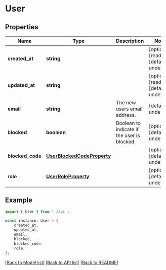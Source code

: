 # User


## Properties

Name | Type | Description | Notes
------------ | ------------- | ------------- | -------------
**created_at** | **string** |  | [optional] [readonly] [default to undefined]
**updated_at** | **string** |  | [optional] [readonly] [default to undefined]
**email** | **string** | The new users email address. | [default to undefined]
**blocked** | **boolean** | Boolean to indicate if the user is blocked. | [optional] [default to undefined]
**blocked_code** | [**UserBlockedCodeProperty**](UserBlockedCodeProperty.md) |  | [optional] [default to undefined]
**role** | [**UserRoleProperty**](UserRoleProperty.md) |  | [optional] [default to undefined]

## Example

```typescript
import { User } from './api';

const instance: User = {
    created_at,
    updated_at,
    email,
    blocked,
    blocked_code,
    role,
};
```

[[Back to Model list]](../README.md#documentation-for-models) [[Back to API list]](../README.md#documentation-for-api-endpoints) [[Back to README]](../README.md)
